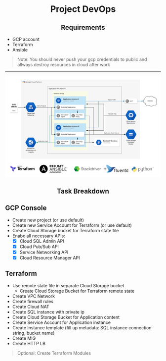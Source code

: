 <h1 align="center">Project DevOps</h1>

<h2 align="center">Requirements</h2>

- GCP account
- Terraform
- Ansible

> Note: You should never push your gcp credentials to public and allways destroy resources in cloud after work
---

![](./Phase_III_Project.png)

<h2 align="center">Task Breakdown</h2>

## GCP Console

- Create new project (or use default)
- Create new Service Account for Terraform (or use default)
- Create Cloud Storage bucket for Terraform state file
- Enabe all necessary APIs:
  - [x] Cloud SQL Admin API
  - [x] Cloud Pub/Sub API
  - [x] Service Networking API
  - [x] Cloud Resource Manager API

## Terraform

- Use remote state file in separate Cloud Storage bucket
  - Create Cloud Storage Bucket for Terraform remote state
- Create VPC Network
- Create firewall rules
- Create Cloud NAT
- Create SQL instance with private ip
- Create Cloud Storage Bucket for Application content
- Create Service Account for Application instance
- Create Instance template (fill up metadata: SQL instance connection string, bucket name)
- Create MIG
- Create HTTP LB

> Optional: Create Terraform Modules